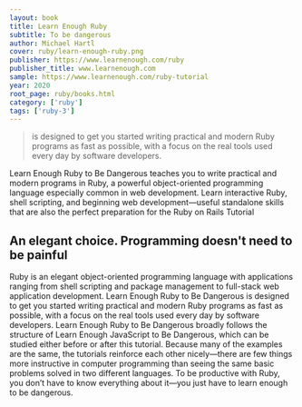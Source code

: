 ```yaml
---
layout: book
title: Learn Enough Ruby 
subtitle: To be dangerous 
author: Michael Hartl 
cover: ruby/learn-enough-ruby.png 
publisher: https://www.learnenough.com/ruby
publisher_title: www.learnenough.com
sample: https://www.learnenough.com/ruby-tutorial
year: 2020
root_page: ruby/books.html
category: ['ruby']
tags: ['ruby-3']
---
```


>  is designed to get you started writing practical and modern Ruby programs as fast as possible, with a focus on the real tools used every day by software developers. 


Learn Enough Ruby to Be Dangerous teaches you to write practical and modern programs in Ruby, a powerful object-oriented programming language especially common in web development. Learn interactive Ruby, shell scripting, and beginning web development—useful standalone skills that are also the perfect preparation for the Ruby on Rails Tutorial


## An elegant choice. Programming doesn't need to be painful

Ruby is an elegant object-oriented programming language with applications ranging from shell scripting and package management to full-stack web application development. Learn Enough Ruby to Be Dangerous is designed to get you started writing practical and modern Ruby programs as fast as possible, with a focus on the real tools used every day by software developers.
Learn Enough Ruby to Be Dangerous broadly follows the structure of Learn Enough JavaScript to Be Dangerous, which can be studied either before or after this tutorial. Because many of the examples are the same, the tutorials reinforce each other nicely—there are few things more instructive in computer programming than seeing the same basic problems solved in two different languages.
To be productive with Ruby, you don’t have to know everything about it—you just have to learn enough to be dangerous.